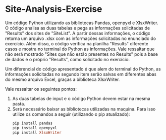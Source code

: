 # Site-Analysis-Exercise

Um código Python utilizando as bibliotecas Pandas, openpyxl e XlsxWriter. O código analisa as duas tabelas e pega as informações solicitadas de "Results" dos sites de "SiteList". A partir dessas informações, o código retorna um arquivo .xlsx com as informações solicitadas no enunciado do exercício.
Além disso, o código verifica na planilha "Results" diferente casos e mostra no terminal do Python as informações. Vale ressaltar que não será mostrado "Sites que não estão presentes no Results" pois a base de dados é o próprio "Results", como solicitado no exercício.

Um diferencial do código apresentado é que alem do terminal do Python, as informações solicitadas no segundo item serão salvas em diferentes abas do mesmo arquivo Excel, graças a biblioteca XlsxWriter.

Vale ressaltar os seguintes pontos:
1. As duas tabelas de input e o código Python devem estar na mesma pasta.
2. Será necessário baixar as bibliotecas utilizadas na maquina. Para isso utilize os comandos a seguir (utilizando o pip atualizado):
   ```ruby
   pip install pandas
   pip install openpyxl
   pip install XlsxWriter
   ```
